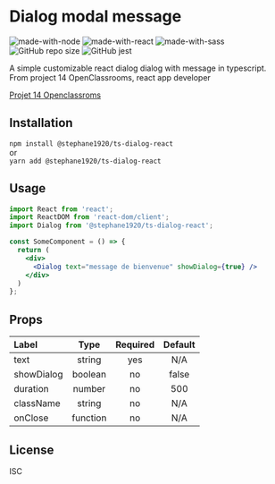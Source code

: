 # Dialog modal message
![made-with-node](https://img.shields.io/badge/Node.js-43853D?style=for-the-badge&logo=node.js&logoColor=white) ![made-with-react](https://img.shields.io/badge/-ReactJs-61DAFB?style=for-the-badge&logo=react&logoColor=FFFFFF) ![made-with-sass](	https://img.shields.io/badge/Sass-CC6699?style=for-the-badge&logo=sass&logoColor=white) 
![GitHub repo size](https://img.shields.io/github/repo-size/StephaneLi/lib_typescript-dialog-react)
![GitHub jest](https://img.shields.io/badge/coverage-100%25-yellow)  

A simple customizable react dialog dialog with message in typescript.  
From project 14 OpenClassrooms, react app developer  
  
[Projet 14 Openclassroms](https://github.com/StephaneLi/StephaneLieumont_14_03062022)

## Installation
```npm install @stephane1920/ts-dialog-react```  
or  
```yarn add @stephane1920/ts-dialog-react```

## Usage
```jsx
import React from 'react';
import ReactDOM from 'react-dom/client';
import Dialog from '@stephane1920/ts-dialog-react';

const SomeComponent = () => {
  return (
    <div>
      <Dialog text="message de bienvenue" showDialog={true} />
    </div>
  )
};
```

## Props
|Label|Type|Required|Default|
|:----|:----:|:------:|:----:|
|text|string|yes|N/A|
|showDialog|boolean|no|false|
|duration|number|no|500|
|className|string|no|N/A|
|onClose|function|no|N/A|

## License  
ISC